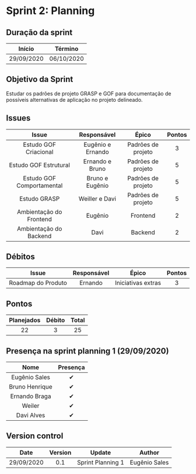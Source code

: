 # Sprint 2: Planning

## Duração da sprint
| Início | Término |
|:------:|:-------:|
| 29/09/2020 | 06/10/2020 |

## Objetivo da Sprint
Estudar os padrões de projeto GRASP e GOF para documentação de possíveis alternativas de aplicação no projeto delineado.

## Issues

|Issue|Responsável|Épico|Pontos|
|:---:|:---------:|:---:|:----:|
| Estudo GOF Criacional | Eugênio e Ernando | Padrões de projeto | 3 |
| Estudo GOF Estrutural | Ernando e Bruno | Padrões de projeto | 5 |
| Estudo GOF Comportamental | Bruno e Eugênio | Padrões de projeto | 5 |
| Estudo GRASP | Weiller e Davi | Padrões de projeto | 5 |
| Ambientação do Frontend | Eugênio | Frontend | 2 |
| Ambientação do Backend | Davi | Backend | 2 |


## Débitos
|Issue|Responsável|Épico|Pontos|
|:---:|:---------:|:---:|:----:|
| Roadmap do Produto | Ernando | Iniciativas extras | 3 |


## Pontos
| Planejados | Débito | Total | 
|:----------:|:------:|:-----:|
| 22 | 3 | 25 |


## Presença na sprint planning 1 (29/09/2020)

| Nome    | Presença |    
|:-------:|:--------:|
| Eugênio Sales | ✔ |
| Bruno Henrique | ✔ |
| Ernando Braga | ✔ |
| Weiler   | ✔ |
| Davi Alves | ✔ |

## Version control

|Date|Version|Update|Author|
|:--:|:----:|:-------:|:---:|
|29/09/2020|0.1|Sprint Planning 1|Eugênio Sales|
